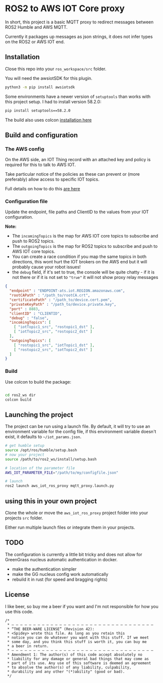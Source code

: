 # ROS2 to AWS IOT Core proxy

In short, this project is a basic MQTT proxy to redirect messages between ROS2 Humble and AWS MQTT.

Currently it packages up messages as json strings, it does not infer types on the ROS2 or AWS IOT end.

## Installation 

Close this repo into your `ros_workspace/src` folder.

You will need the awsiotSDK for this plugin.

```bash
python3 -m pip install awsiotsdk
```

Some environments have a newer version of `setuptools` than works with this project setup. I had to install version 58.2.0:

```bash
pip install setuptools==58.2.0
```

The build also uses colcon [installation here](https://colcon.readthedocs.io/en/released/user/installation.html)

## Build and configuration

### The AWS config

On the AWS side, an IOT Thing record with an attached key and policy is required for this to talk to AWS IOT.

Take particular notice of the policies as these can prevent or (more preferably) allow access to specific IOT topics.

Full details on how to do this [are here](https://github.com/aws-samples/aws-iot-robot-connectivity-samples-ros2)

### Configuration file

Update the endpoint, file paths and ClientID to the values from your IOT configuration.

**Note:**

- The `incomingTopics` is the map for AWS IOT core topics to subscribe and push to ROS2 topics.
- The `outgoingTopics` is the map for ROS2 topics to subscribe and push to AWS IOT core topics.
- You can create a race condition if you map the same topics in both directions, this wont hurt the IOT brokers on the AWS end but it will probably cause your robot issues!
- the `debug` field, if it's set to true, the console will be quite chatty - if it is not there or if it is not set to `"true"` it will not show proxy relay messages

```json
{
  "endpoint" : "ENDPOINT-ats.iot.REGION.amazonaws.com",
  "rootCAPath" : "/path_to/rootCA.crt",
  "certificatePath" : "/path_to/device.cert.pem",
  "privateKeyPath" : "/path_to/device.private.key",
  "port" : 8883,
  "clientID" : "CLIENTID",
  "debug" : "false",
  "incomingTopics": [
    [ "iotTopic1_src", "rostopic1_dst" ],
    [ "iotTopic2_src", "rostopic2_dst" ]
  ],
  "outgoingTopics": [
    [ "rostopic1_src", "iotTopic1_dst" ],
    [ "rostopic2_src", "iotTopic2_dst" ]
  ]
}
``` 

### Build

Use colcon to build the package:

```bash

cd ros2_ws dir
colcon build

```

## Launching the project

The project can be run using a launch file. By default, it will try to use an environment variable for the config file, if this environment variable doesn't exist, it defaults to `~/iot_params.json`.

```bash
# get humble setup
source /opt/ros/humble/setup.bash
# now your project 
source /path/to/ros2_ws/install/setup.bash

# location of the parameter file
AWS_IOT_PARAMETER_FILE="/path/to/my/configfile.json"

# launch
ros2 launch aws_iot_ros_proxy mqtt_proxy.launch.py
```

## using this in your own project

Clone the whole or move the `aws_iot_ros_proxy` project folder into your projects `src` folder.

Either run multiple launch files or integrate them in your projects.

## TODO

The configuration is currently a little bit tricky and does not allow for GreenGrass nucleus automatic authentication in docker.

- make the authentication simpler
- make the GG nucleus config work automatically
- rebuild it in rust (for speed and bragging rights)

## License

I like beer, so buy me a beer if you want and I'm not responsible for how you use this code.

```text
/* 
 * — — — — — — — — — — — — — — — — — — — — — — — — — — — — — — — — — 
 * “THE BEER-WARE LICENSE” (Revision 42):
 * <Spidey> wrote this file. As long as you retain this  
 * notice you can do whatever you want with this stuff. If we meet
 * some day, and you think this stuff is worth it, you can buy me
 * a beer in return.
 * — — — — — — — — — — — — — — — — — — — — — — — — — — — — — — — — — 
 * Amendment 1: The author(s) of this code accept absolutely no 
 * liability for any damage or general bad things that may come as 
 * part of its use. Any use of this software is deemed an agreement 
 * to absolve the author(s) of any liability, culpability, 
 * durability and any other "(*)ability" (good or bad).
 */
```
